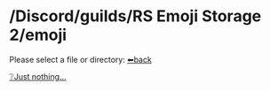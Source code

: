# /Discord/guilds/RS Emoji Storage 2/emoji
Please select a file or directory:
[⬅back](https://reper2.github.io/downloadable-files/secret/archive/v1.0.0/md/Discord/guilds/guilds)

[❔Just nothing...]()
